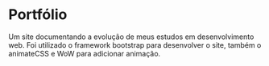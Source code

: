 <h1>Portfólio</h1>
 Um site documentando a evolução de meus estudos em desenvolvimento web.
 Foi utilizado o framework bootstrap para desenvolver o site, também o animateCSS e WoW para adicionar animação.
